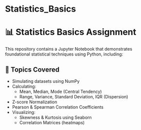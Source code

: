# Statistics_Basics
# 📊 Statistics Basics Assignment

This repository contains a Jupyter Notebook that demonstrates foundational statistical techniques using Python, including:

## 🧠 Topics Covered

- Simulating datasets using NumPy
- Calculating:
  - Mean, Median, Mode (Central Tendency)
  - Range, Variance, Standard Deviation, IQR (Dispersion)
- Z-score Normalization
- Pearson & Spearman Correlation Coefficients
- Visualizing:
  - Skewness & Kurtosis using Seaborn
  - Correlation Matrices (heatmaps)

